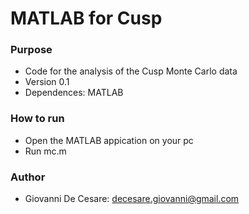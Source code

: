 # MATLAB for Cusp #

### Purpose ###

* Code for the analysis of the Cusp Monte Carlo data
* Version 0.1
* Dependences: MATLAB

### How to run ###

* Open the MATLAB appication on your pc
* Run mc.m

### Author ###

* Giovanni De Cesare: decesare.giovanni@gmail.com